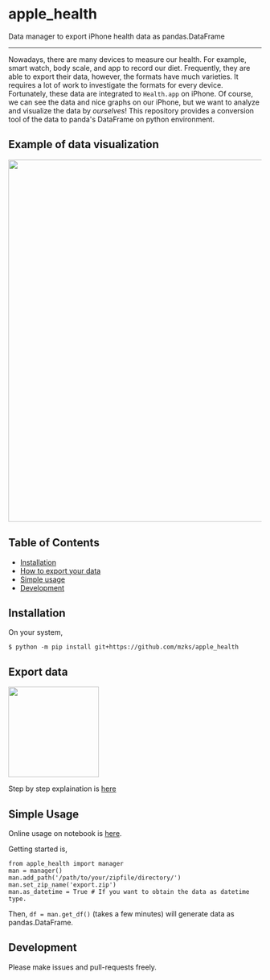 # apple_health
Data manager to export iPhone health data as pandas.DataFrame

---------------------------------------------------------------

Nowadays, there are many devices to measure our health.
For example, smart watch, body scale, and app to record our diet.
Frequently, they are able to export their data, however, the formats have much varieties.
It requires a lot of work to investigate the formats for every device.
Fortunately, these data are integrated to `Health.app` on iPhone.
Of course, we can see the data and nice graphs on our iPhone, but we want to analyze and visualize the data by *ourselves*!
This repository provides a conversion tool of the data to panda's DataFrame on python environment.

## Example of data visualization
<img src="https://ppwww.phys.sci.kobe-u.ac.jp/~mzks/health.png" width="720px">

## Table of Contents

 - [Installation](#installation)
 - [How to export your data](#export_data)
 - [Simple usage](#simple_usage)
 - [Development](#development)

## Installation
On your system,
```
$ python -m pip install git+https://github.com/mzks/apple_health
```

## Export data

<img src="https://user-images.githubusercontent.com/12980386/101274292-25202e00-37e0-11eb-8d1b-ef4378f14faf.gif" width="180px">

Step by step explaination is [here](./Export.md)

## Simple Usage
Online usage on notebook is [here](./notebook/usage.ipynb).

Getting started is,

```
from apple_health import manager
man = manager()
man.add_path('/path/to/your/zipfile/directory/')
man.set_zip_name('export.zip')
man.as_datetime = True # If you want to obtain the data as datetime type.
```
Then, `df = man.get_df()` (takes a few minutes) will generate data as pandas.DataFrame.


## Development
Please make issues and pull-requests freely.
